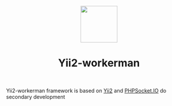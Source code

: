 <p align="center">
    <a href="https://github.com/zhengpeiqiang/Yii2-workerman" target="_blank">
        <img src="http://ecmsimg.wujieshuju.com/zzzzzzzzzhouse.png" height="100px">
    </a>
    <h1 align="center">Yii2-workerman</h1>
    <br>
</p>

Yii2-workerman framework is based on [Yii2](http://www.yiiframework.com/) and [PHPSocket.IO](https://github.com/walkor/phpsocket.io) do secondary development
